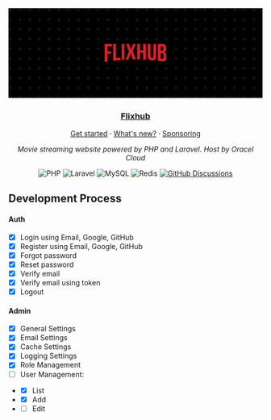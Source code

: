 <div align="center">
    <img src="./public/assets/media/readme/header.png" alt="onedrive-vercel-index" />
    <h3>
        <a href="https://flixhub.ponta.dev">
            Flixhub
        </a>
    </h3>
    <p>
        <a href="#">Get started</a> 
        · 
        <a href="#">What's new?</a> 
        · 
        <a href="#">Sponsoring</a>
    </p>
    <p>
        <em>
            Movie streaming website powered by PHP and Laravel. Host by Oracel Cloud
        </em>
    </p>
    <div align="center">
        <img src="https://img.shields.io/badge/PHP-blue?style=flat&logo=php&logoColor=white" alt="PHP" />
        <img src="https://img.shields.io/badge/Laravel-FF2D20?style=flat&logo=laravel&logoColor=white" alt="Laravel" />
        <img src="https://img.shields.io/badge/MySQL-orange?style=flat&logo=mysql&logoColor=white" alt="MySQL" />
        <img src="https://img.shields.io/badge/Redis-red?style=flat&logo=redis&logoColor=white" alt="Redis" />        
        <a href="https://github.com/ngotuananh101/flixhub-app/discussions"><img src="https://img.shields.io/github/discussions/ngotuananh101/flixhub-app?color=CF2B5B&labelColor=black&logo=github" alt="GitHub Discussions" /></a>
    </div>
</div>

## Development Process
#### Auth
- [x] Login using Email, Google, GitHub
- [x] Register using Email, Google, GitHub
- [x] Forgot password
- [x] Reset password
- [x] Verify email
- [x] Verify email using token
- [x] Logout

#### Admin
- [x] General Settings
- [x] Email Settings
- [x] Cache Settings
- [x] Logging Settings
- [x] Role Management
- [ ] User Management:
-    - [x] List
-    - [x] Add
-    - [ ] Edit
